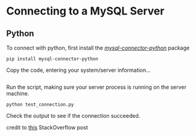 # Connecting to a MySQL Server

## Python

To connect with python, first install the [*mysql-connector-python*](https://github.com/mysql/mysql-connector-python) package

```shell
pip install mysql-connector-python
```

Copy the code, entering your system/server information...

```python

```

Run the script, making sure your server process is running on the server machine.

```shell
python test_connection.py
```

Check the output to see if the connection succeeded.

credit to [this](https://stackoverflow.com/questions/372885/how-do-i-connect-to-a-mysql-database-in-python) StackOverflow post
